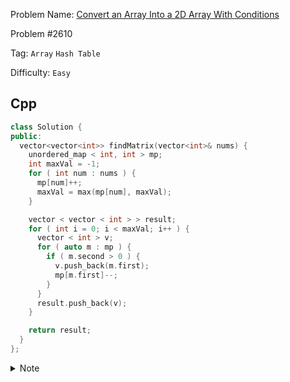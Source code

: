 Problem Name: [Convert an Array Into a 2D Array With Conditions](https://leetcode.com/problems/convert-an-array-into-a-2d-array-with-conditions/)

Problem #2610

Tag: `Array` `Hash Table`

Difficulty: `Easy`

## Cpp

```cpp
class Solution {
public:
  vector<vector<int>> findMatrix(vector<int>& nums) {
    unordered_map < int, int > mp;
    int maxVal = -1;
    for ( int num : nums ) {
      mp[num]++;
      maxVal = max(mp[num], maxVal);
    }

    vector < vector < int > > result;
    for ( int i = 0; i < maxVal; i++ ) {
      vector < int > v;
      for ( auto m : mp ) {
        if ( m.second > 0 ) {
          v.push_back(m.first);
          mp[m.first]--;
        }
      }
      result.push_back(v);
    }

    return result;
  }
};
```

<details>
  <summary>Note</summary>
  <li>Using <code>unordered_map</code>, find how many rows & column will take</li>
  <li>According that, organize the the 2D array</li>
</details>
